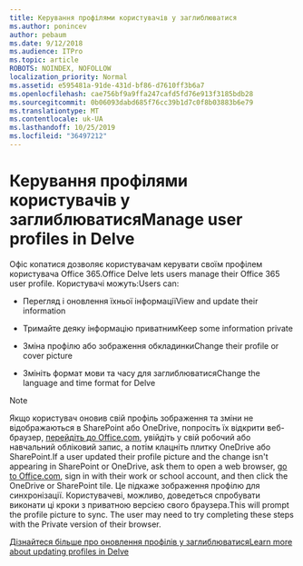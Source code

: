 ```yaml
---
title: Керування профілями користувачів у заглиблюватися
ms.author: ponincev
author: pebaum
ms.date: 9/12/2018
ms.audience: ITPro
ms.topic: article
ROBOTS: NOINDEX, NOFOLLOW
localization_priority: Normal
ms.assetid: e595481a-91de-431d-bf86-d7610ff3b6a7
ms.openlocfilehash: cae756bf9a9ffa247cafd5fd76e913f3185bdb28
ms.sourcegitcommit: 0b06093dabd685f76cc39b1d7c0f8b03883b6e79
ms.translationtype: MT
ms.contentlocale: uk-UA
ms.lasthandoff: 10/25/2019
ms.locfileid: "36497212"
---
```

# <a name="manage-user-profiles-in-delve"></a><span data-ttu-id="a2479-102">Керування профілями користувачів у заглиблюватися</span><span class="sxs-lookup"><span data-stu-id="a2479-102">Manage user profiles in Delve</span></span>

<span data-ttu-id="a2479-103">Офіс копатися дозволяє користувачам керувати своїм профілем користувача Office 365.</span><span class="sxs-lookup"><span data-stu-id="a2479-103">Office Delve lets users manage their Office 365 user profile.</span></span> <span data-ttu-id="a2479-104">Користувачі можуть:</span><span class="sxs-lookup"><span data-stu-id="a2479-104">Users can:</span></span>
  
- <span data-ttu-id="a2479-105">Перегляд і оновлення їхньої інформації</span><span class="sxs-lookup"><span data-stu-id="a2479-105">View and update their information</span></span>
    
- <span data-ttu-id="a2479-106">Тримайте деяку інформацію приватним</span><span class="sxs-lookup"><span data-stu-id="a2479-106">Keep some information private</span></span>
    
- <span data-ttu-id="a2479-107">Зміна профілю або зображення обкладинки</span><span class="sxs-lookup"><span data-stu-id="a2479-107">Change their profile or cover picture</span></span>
    
- <span data-ttu-id="a2479-108">Змініть формат мови та часу для заглиблюватися</span><span class="sxs-lookup"><span data-stu-id="a2479-108">Change the language and time format for Delve</span></span>
    
> [!NOTE]
> <span data-ttu-id="a2479-109">Якщо користувач оновив свій профіль зображення та зміни не відображаються в SharePoint або OneDrive, попросіть їх відкрити веб-браузер, [перейдіть до Office.com](https://www.office.com), увійдіть у свій робочий або навчальний обліковий запис, а потім клацніть плитку OneDrive або SharePoint.</span><span class="sxs-lookup"><span data-stu-id="a2479-109">If a user updated their profile picture and the change isn't appearing in SharePoint or OneDrive, ask them to open a web browser, [go to Office.com](https://www.office.com), sign in with their work or school account, and then click the OneDrive or SharePoint tile.</span></span> <span data-ttu-id="a2479-110">Це підкаже зображення профілю для синхронізації. Користувачеві, можливо, доведеться спробувати виконати ці кроки з приватною версією свого браузера.</span><span class="sxs-lookup"><span data-stu-id="a2479-110">This will prompt the profile picture to sync. The user may need to try completing these steps with the Private version of their browser.</span></span> 
  
[<span data-ttu-id="a2479-111">Дізнайтеся більше про оновлення профілів у заглиблюватися</span><span class="sxs-lookup"><span data-stu-id="a2479-111">Learn more about updating profiles in Delve</span></span>](https://go.microsoft.com/fwlink/?linkid=735070)
  


